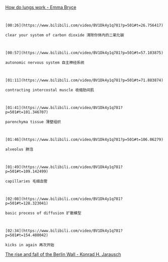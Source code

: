 [How do lungs work - Emma Bryce](https://www.bilibili.com/video/BV1Dk4y1q781?p=501)

```ad-note


[00:26](https://www.bilibili.com/video/BV1Dk4y1q781?p=501#t=26.756417)

clear your system of carbon dioxide 清除你体内的二氧化碳

```

```ad-note


[00:57](https://www.bilibili.com/video/BV1Dk4y1q781?p=501#t=57.103875)

autonomic nervous system 自主神经系统

```

```ad-note


[01:11](https://www.bilibili.com/video/BV1Dk4y1q781?p=501#t=71.883874)

contracting intercostal muscle 收缩肋间肌

```

```ad-note


[01:41](https://www.bilibili.com/video/BV1Dk4y1q781?p=501#t=101.346707)

parenchyma tissue 薄壁组织

```

```ad-note


[01:46](https://www.bilibili.com/video/BV1Dk4y1q781?p=501#t=106.06279)

alveolus 肺泡

```

```ad-note


[01:49](https://www.bilibili.com/video/BV1Dk4y1q781?p=501#t=109.142499)

capillaries 毛细血管

```

```ad-note


[02:08](https://www.bilibili.com/video/BV1Dk4y1q781?p=501#t=128.323041)

basic process of diffusion 扩散模型

```

```ad-note


[02:34](https://www.bilibili.com/video/BV1Dk4y1q781?p=501#t=154.480042)

kicks in again 再次开始

```

[The rise and fall of the Berlin Wall - Konrad H. Jarausch](https://www.bilibili.com/video/BV1Dk4y1q781?p=502)